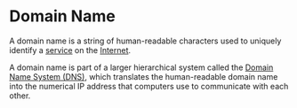 # Domain Name

A domain name is a string of human-readable characters used to uniquely identify a [service](/docs/tech/glossary/service) on the [Internet](/docs/glossary/internet).

A domain name is part of a larger hierarchical system called the [Domain Name System (DNS)](https://en.wikipedia.org/wiki/Domain_Name_System#target=_blank), which translates the human-readable domain name into the numerical IP address that computers use to communicate with each other.